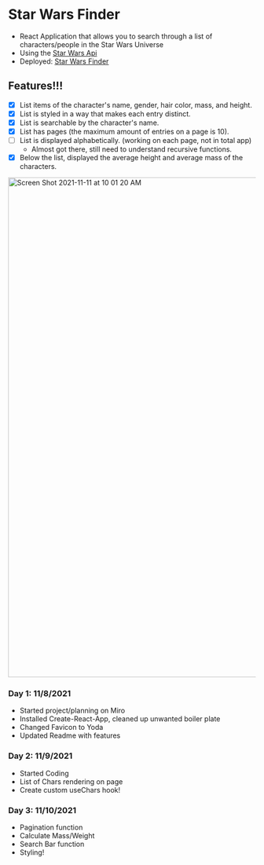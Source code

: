 # Star Wars Finder

- React Application that allows you to search through a list of characters/people in the Star Wars Universe
- Using the [Star Wars Api](https://swapi.dev/documentation)
- Deployed: [Star Wars Finder](https://star-warss-finder.netlify.app/)

## Features!!!

- [x] List items of the character's name, gender, hair color, mass, and height.
- [x] List is styled in a way that makes each entry distinct.
- [x] List is searchable by the character's name.
- [x] List has pages (the maximum amount of entries on a page is 10).
- [ ] List is displayed alphabetically. (working on each page, not in total app)
    - Almost got there, still need to understand recursive functions.
- [x] Below the list, displayed the average height and average mass of the characters.

<img width="1018" alt="Screen Shot 2021-11-11 at 10 01 20 AM" src="https://user-images.githubusercontent.com/71411431/141347119-deb07afc-29ca-4119-87c6-4a11cba718f2.png">

### Day 1: 11/8/2021

- Started project/planning on Miro
- Installed Create-React-App, cleaned up unwanted boiler plate
- Changed Favicon to Yoda
- Updated Readme with features

### Day 2: 11/9/2021

- Started Coding
- List of Chars rendering on page
- Create custom useChars hook!

### Day 3: 11/10/2021

- Pagination function
- Calculate Mass/Weight
- Search Bar function
- Styling!
